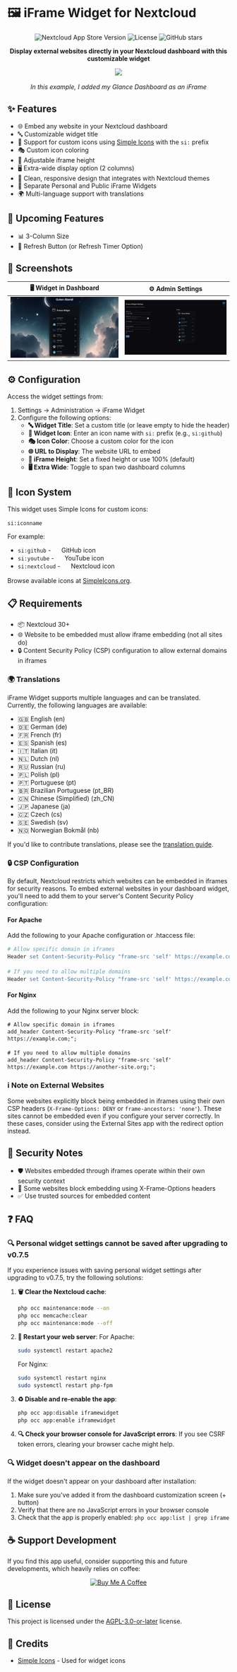 # 🖼️ iFrame Widget for Nextcloud

<div align="center">

![Nextcloud App Store Version](https://img.shields.io/badge/Nextcloud-30%2B-blue?logo=nextcloud&logoColor=white)
![License](https://img.shields.io/github/license/it-baer/nc-iframewidget?color=blue)
![GitHub stars](https://img.shields.io/github/stars/it-baer/nc-iframewidget?style=social)

**Display external websites directly in your Nextcloud dashboard with this customizable widget**

<img src="https://github.com/user-attachments/assets/86405272-4543-4f3d-b861-30c49ea0d414"/>

*In this example, I added my Glance Dashboard as an iFrame*
</div>

## ✨ Features

- 🌐 Embed any website in your Nextcloud dashboard
- 🔤 Customizable widget title
- 🎨 Support for custom icons using [Simple Icons](https://simpleicons.org/) with the `si:` prefix
- 🎭 Custom icon coloring
- 📏 Adjustable iframe height
- 🖥️ Extra-wide display option (2 columns)
- 🎯 Clean, responsive design that integrates with Nextcloud themes
- 👤 Separate Personal and Public iFrame Widgets
- 🌍 Multi-language support with translations


## 🚀 Upcoming Features

- 📊 3-Column Size
- 🔄 Refresh Button (or Refresh Timer Option)


## 📸 Screenshots

<div align="center">

| 🖥️ Widget in Dashboard | ⚙️ Admin Settings |
| :--: | :--: |
| <img src="nc-iframewidget-dashboard.png"/> | <img src="nc-iframewidget-settings.png"/> |

</div>


## ⚙️ Configuration

Access the widget settings from:

1. Settings → Administration → iFrame Widget
2. Configure the following options:
   - **🔤 Widget Title**: Set a custom title (or leave empty to hide the header)
   - **🎨 Widget Icon**: Enter an icon name with `si:` prefix (e.g., `si:github`)
   - **🎭 Icon Color**: Choose a custom color for the icon
   - **🌐 URL to Display**: The website URL to embed
   - **📏 iFrame Height**: Set a fixed height or use 100% (default)
   - **🖥️ Extra Wide**: Toggle to span two dashboard columns

## 🎨 Icon System

This widget uses Simple Icons for custom icons:

`si:iconname`

For example:

- `si:github` - <img src="https://simpleicons.org/icons/github.svg" width="16" height="16" style="vertical-align: middle"> GitHub icon
- `si:youtube` - <img src="https://simpleicons.org/icons/youtube.svg" width="16" height="16" style="vertical-align: middle"> YouTube icon
- `si:nextcloud` - <img src="https://simpleicons.org/icons/nextcloud.svg" width="16" height="16" style="vertical-align: middle"> Nextcloud icon

Browse available icons at [SimpleIcons.org](https://simpleicons.org/).

## 📋 Requirements

- 📦 Nextcloud 30+
- 🌐 Website to be embedded must allow iframe embedding (not all sites do)
- 🔒 Content Security Policy (CSP) configuration to allow external domains in iframes


### 🌍 Translations

iFrame Widget supports multiple languages and can be translated. Currently, the following languages are available:

- 🇬🇧 English (en)
- 🇩🇪 German (de)
- 🇫🇷 French (fr)
- 🇪🇸 Spanish (es)
- 🇮🇹 Italian (it)
- 🇳🇱 Dutch (nl)
- 🇷🇺 Russian (ru)
- 🇵🇱 Polish (pl)
- 🇵🇹 Portuguese (pt)
- 🇧🇷 Brazilian Portuguese (pt_BR)
- 🇨🇳 Chinese (Simplified) (zh_CN)
- 🇯🇵 Japanese (ja)
- 🇨🇿 Czech (cs)
- 🇸🇪 Swedish (sv)
- 🇳🇴 Norwegian Bokmål (nb)

If you'd like to contribute translations, please see the [translation guide](docs/TRANSLATING.md).


### 🔒 CSP Configuration

By default, Nextcloud restricts which websites can be embedded in iframes for security reasons. To embed external websites in your dashboard widget, you'll need to add them to your server's Content Security Policy configuration:

#### For Apache

Add the following to your Apache configuration or .htaccess file:

```apache
# Allow specific domain in iframes
Header set Content-Security-Policy "frame-src 'self' https://example.com;"

# If you need to allow multiple domains
Header set Content-Security-Policy "frame-src 'self' https://example.com https://another-site.org;"
```

#### For Nginx

Add the following to your Nginx server block:

```nginx
# Allow specific domain in iframes
add_header Content-Security-Policy "frame-src 'self' https://example.com;";

# If you need to allow multiple domains
add_header Content-Security-Policy "frame-src 'self' https://example.com https://another-site.org;";
```


### ℹ️ Note on External Websites

Some websites explicitly block being embedded in iframes using their own CSP headers (`X-Frame-Options: DENY` or `frame-ancestors: 'none'`). These sites cannot be embedded even if you configure your server correctly. In these cases, consider using the External Sites app with the redirect option instead.

## 🔐 Security Notes

- 🛡️ Websites embedded through iframes operate within their own security context
- 🚫 Some websites block embedding using X-Frame-Options headers
- ✅ Use trusted sources for embedded content

## ❓ FAQ

### 🔍 Personal widget settings cannot be saved after upgrading to v0.7.5

If you experience issues with saving personal widget settings after upgrading to v0.7.5, try the following solutions:

1. **🗑️ Clear the Nextcloud cache**:
   ```bash
   php occ maintenance:mode --on
   php occ memcache:clear
   php occ maintenance:mode --off
   ```

2. **🔄 Restart your web server**:
   For Apache:
   ```bash
   sudo systemctl restart apache2
   ```
   For Nginx:
   ```bash
   sudo systemctl restart nginx
   sudo systemctl restart php-fpm
   ```

3. **♻️ Disable and re-enable the app**:
   ```bash
   php occ app:disable iframewidget
   php occ app:enable iframewidget
   ```

4. **🔍 Check your browser console for JavaScript errors**:
   If you see CSRF token errors, clearing your browser cache might help.

### 🔍 Widget doesn't appear on the dashboard

If the widget doesn't appear on your dashboard after installation:

1. Make sure you've added it from the dashboard customization screen (+ button)
2. Verify that there are no JavaScript errors in your browser console
3. Check that the app is properly enabled: `php occ app:list | grep iframe`

## ☕ Support Development

If you find this app useful, consider supporting this and future developments, which heavily relies on coffee:

<div align="center">
<a href="https://www.buymeacoffee.com/itbaer" target="_blank"><img src="https://github.com/user-attachments/assets/64107f03-ba5b-473e-b8ad-f3696fe06002" alt="Buy Me A Coffee" style="height: 60px !important;max-width: 217px !important;" ></a>
</div>

## 📄 License

This project is licensed under the [AGPL-3.0-or-later](LICENSE) license.

## 👏 Credits

- [Simple Icons](https://simpleicons.org/) - Used for widget icons

